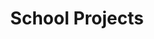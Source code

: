 ---
title: School Projects
menu:
  sidebar:
    name: School Projects
    identifier: school
    weight: 20
---